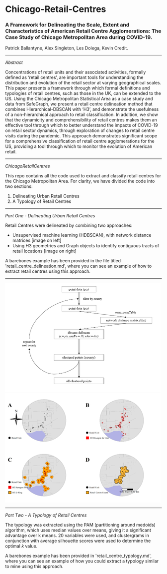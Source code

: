 # Chicago-Retail-Centres

### A Framework for Delineating the Scale, Extent and Characteristics of American Retail Centre Agglomerations: The Case Study of Chicago Metropolitan Area during COVID-19.
Patrick Ballantyne, Alex Singleton, Les Dolega, Kevin Credit.

---

*Abstract*

Concentrations of retail units and their associated activities, formally defined as 
‘retail centres’, are important tools for understanding the distribution and evolution of the retail sector at varying geographical scales. This paper presents a framework through which formal definitions and typologies of retail centres, such as those in the UK, can be extended to the US. Using the Chicago Metropolitan Statistical Area as a case study and data from SafeGraph, we present a retail centre delineation method that combines Hierarchical-DBSCAN with ‘H3’, and demonstrate the usefulness of a non-hierarchical approach to retail classification. In addition, we show that the dynamicity and comprehensibility of retail centres makes them an effective tool through which to better understand the impacts of COVID-19 on retail sector dynamics, through exploration of changes to retail centre visits during the pandemic. This approach demonstrates significant scope for a comprehensive classification of retail centre agglomerations for the US, providing a tool through which to monitor the evolution of American retail. 

---

*ChicagoRetailCentres*

This repo contains all the code used to extract and classify retail centres for the Chicago Metropolitan Area. For clarity, we have divided the code into two sections:

1. Delineating Urban Retail Centres
2. A Typology of Retail Centres

---

*Part One - Delineating Urban Retail Centres*

Retail Centres were delineated by combining two approaches:

* Unsupervised machine learning (HDBSCAN), with network distance matrices [image on left]
* Using H3 geometries and Graph objects to identify contiguous tracts of retail locations [image on right]

A barebones example has been provided in the file titled 'retail_centre_delineation.md', where you can see an example of how to extract retail centres using this approach.

---

<p float="left">
  <img src="HDBSCAN.png" width="500" height = "350"  />
  <img src="H3.png" width="500" height = "350"  /> 
</p>

---

*Part Two - A Typology of Retail Centres*

The typology was extracted using the PAM (partitioning around medoids) algorithm, which uses median values over means, giving it a significant advantage over k means. 20 variables were used, and clustergrams in conjunction with average silhouette scores were used to determine the optimal *k* value.

A barebones example has been provided in 'retail_centre_typology.md', where you can see an example of how you could extract a typology similar to mine using this approach.
